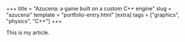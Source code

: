 +++
title = "Azucena: a game built on a custom C++ engine"
slug = "azucena"
template = "portfolio-entry.html"
[extra]
tags = ["graphics", "physics", "C++"]
+++

This is my article.
